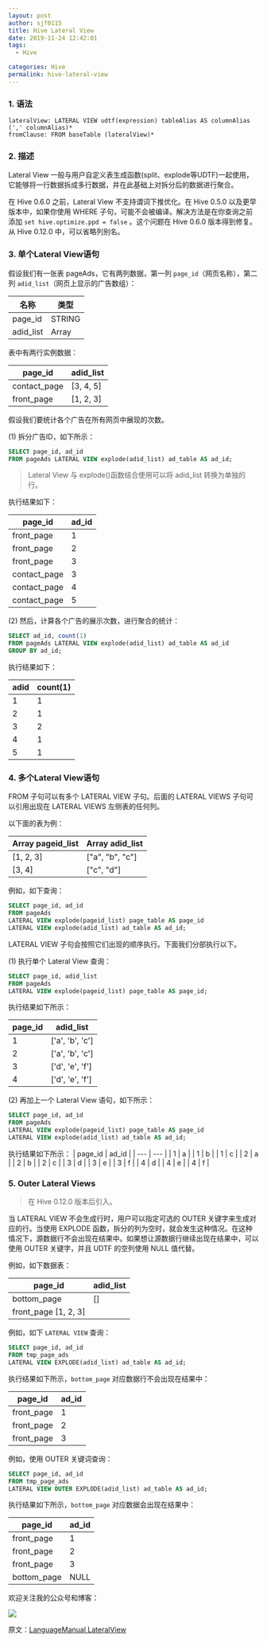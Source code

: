 ```yaml
---
layout: post
author: sjf0115
title: Hive Lateral View
date: 2019-11-24 12:42:01
tags:
  - Hive

categories: Hive
permalink: hive-lateral-view
---
```


### 1. 语法

```
lateralView: LATERAL VIEW udtf(expression) tableAlias AS columnAlias (',' columnAlias)*
fromClause: FROM baseTable (lateralView)*
```
### 2. 描述

Lateral View 一般与用户自定义表生成函数(split、explode等UDTF)一起使用，它能够将一行数据拆成多行数据，并在此基础上对拆分后的数据进行聚合。

在 Hive 0.6.0 之前，Lateral View 不支持谓词下推优化。在 Hive 0.5.0 以及更早版本中，如果你使用 WHERE 子句，可能不会被编译。解决方法是在你查询之前添加 `set hive.optimize.ppd = false` 。这个问题在 Hive 0.6.0 版本得到修复。从 Hive 0.12.0 中，可以省略列别名。

### 3. 单个Lateral View语句

假设我们有一张表 pageAds，它有两列数据，第一列 `page_id`（网页名称），第二列 `adid_list`（网页上显示的广告数组）：

| 名称 | 类型 |
| --- | --- |
| page_id | STRING |
| adid_list | Array<int> |

表中有两行实例数据：

| page_id | adid_list |
| --- | --- |
| contact_page | [3, 4, 5] |
| front_page | [1, 2, 3] |

假设我们要统计各个广告在所有网页中展现的次数。

(1) 拆分广告ID，如下所示：
```sql
SELECT page_id, ad_id
FROM pageAds LATERAL VIEW explode(adid_list) ad_table AS ad_id;
```
> Lateral View 与 explode()函数结合使用可以将 adid_list 转换为单独的行。

执行结果如下：

| page_id | ad_id |
| --- | --- |
| front_page | 1 |
| front_page | 2 |
| front_page | 3 |
| contact_page | 3 |
| contact_page | 4 |
| contact_page | 5 |

(2) 然后，计算各个广告的展示次数，进行聚合的统计：

```sql
SELECT ad_id, count(1)
FROM pageAds LATERAL VIEW explode(adid_list) ad_table AS ad_id
GROUP BY ad_id;
```

执行结果如下：

| adid | count(1) |
| --- | --- |
| 1 | 1 |
| 2 | 1 |
| 3 | 2 |
| 4 |	1 |
| 5 |	1 |


### 4. 多个Lateral View语句

FROM 子句可以有多个 LATERAL VIEW 子句。后面的 LATERAL VIEWS 子句可以引用出现在 LATERAL VIEWS 左侧表的任何列。

以下面的表为例：

| Array<int> pageid_list  |  Array<string> adid_list |
| --- | --- |
| [1, 2, 3] | ["a", "b", "c"] |
| [3, 4] | ["c", "d"] |

例如，如下查询：
```sql
SELECT page_id, ad_id
FROM pageAds
LATERAL VIEW explode(pageid_list) page_table AS page_id
LATERAL VIEW explode(adid_list) ad_table AS ad_id;
```
LATERAL VIEW 子句会按照它们出现的顺序执行。下面我们分部执行以下。

(1) 执行单个 Lateral View 查询：
```sql
SELECT page_id, adid_list
FROM pageAds
LATERAL VIEW explode(pageid_list) page_table AS page_id;
```
执行结果如下所示：

| page_id |	adid_list |
| --- | --- |
| 1	| ['a', 'b', 'c'] |
| 2	| ['a', 'b', 'c'] |
| 3	| ['d', 'e', 'f'] |
| 4	| ['d', 'e', 'f'] |

(2) 再加上一个 Lateral View 语句，如下所示：
```sql
SELECT page_id, ad_id
FROM pageAds
LATERAL VIEW explode(pageid_list) page_table AS page_id
LATERAL VIEW explode(adid_list) ad_table AS ad_id;
```

执行结果如下所示：
| page_id |	ad_id |
| --- | --- |
| 1	| a |
| 1	| b |
| 1	| c |
| 2	| a |
| 2	| b |
| 2 |	c |
| 3	| d |
| 3 |	e |
| 3	| f |
| 4	| d |
| 4	| e |
| 4 |	f |

### 5. Outer Lateral Views

> 在 Hive 0.12.0 版本后引入。

当 LATERAL VIEW 不会生成行时，用户可以指定可选的 OUTER 关键字来生成对应的行。当使用 EXPLODE 函数，拆分的列为空时，就会发生这种情况。在这种情况下，源数据行不会出现在结果中。如果想让源数据行继续出现在结果中，可以使用 OUTER 关键字，并且 UDTF 的空列使用 NULL 值代替。

例如，如下数据表：

| page_id |	adid_list |
| --- | --- |
| bottom_page	| [] |
| front_page	[1, 2, 3] |

例如，如下 `LATERAL VIEW` 查询：
```sql
SELECT page_id, ad_id
FROM tmp_page_ads
LATERAL VIEW EXPLODE(adid_list) ad_table AS ad_id;
```

执行结果如下所示，`bottom_page` 对应数据行不会出现在结果中：

| page_id |	ad_id |
| --- | --- |
| front_page | 1 |
| front_page | 2 |
| front_page | 3 |


例如，使用 OUTER 关键词查询：
```sql
SELECT page_id, ad_id
FROM tmp_page_ads
LATERAL VIEW OUTER EXPLODE(adid_list) ad_table AS ad_id;
```

执行结果如下所示，`bottom_page` 对应数据会出现在结果中：

| page_id |	ad_id |
| --- | --- |
| front_page | 1 |
| front_page | 2 |
| front_page | 3 |
| bottom_page | NULL |

欢迎关注我的公众号和博客：

![](https://github.com/sjf0115/PubLearnNotes/blob/master/image/Other/smartsi.jpg?raw=true)

原文：[LanguageManual LateralView](https://cwiki.apache.org/confluence/display/Hive/LanguageManual+LateralView)
